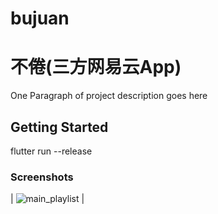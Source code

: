 # bujuan

# 不倦(三方网易云App)

One Paragraph of project description goes here

## Getting Started

flutter run --release


### Screenshots
| ![main_playlist](https://github.com/2697a/bujuan-sixbugs/screenshots/find.jpg) |



